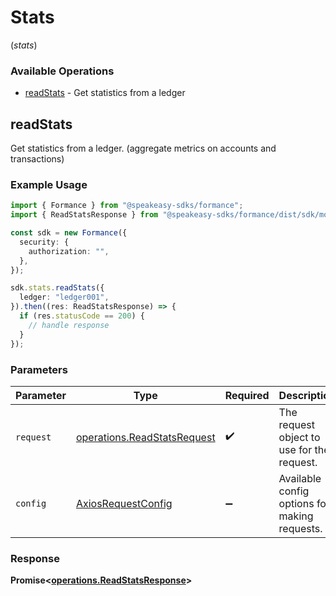# Stats
(*stats*)

### Available Operations

* [readStats](#readstats) - Get statistics from a ledger

## readStats

Get statistics from a ledger. (aggregate metrics on accounts and transactions)


### Example Usage

```typescript
import { Formance } from "@speakeasy-sdks/formance";
import { ReadStatsResponse } from "@speakeasy-sdks/formance/dist/sdk/models/operations";

const sdk = new Formance({
  security: {
    authorization: "",
  },
});

sdk.stats.readStats({
  ledger: "ledger001",
}).then((res: ReadStatsResponse) => {
  if (res.statusCode == 200) {
    // handle response
  }
});
```

### Parameters

| Parameter                                                                  | Type                                                                       | Required                                                                   | Description                                                                |
| -------------------------------------------------------------------------- | -------------------------------------------------------------------------- | -------------------------------------------------------------------------- | -------------------------------------------------------------------------- |
| `request`                                                                  | [operations.ReadStatsRequest](../../models/operations/readstatsrequest.md) | :heavy_check_mark:                                                         | The request object to use for the request.                                 |
| `config`                                                                   | [AxiosRequestConfig](https://axios-http.com/docs/req_config)               | :heavy_minus_sign:                                                         | Available config options for making requests.                              |


### Response

**Promise<[operations.ReadStatsResponse](../../models/operations/readstatsresponse.md)>**

